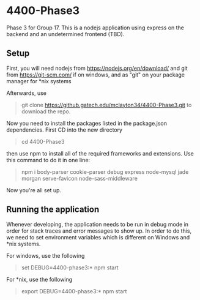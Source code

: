 # 4400-Phase3
Phase 3 for Group 17.  This is a nodejs application using express on the backend and an undetermined frontend (TBD).

## Setup
First, you will need nodejs from https://nodejs.org/en/download/ and git from https://git-scm.com/ if on windows, and as "git" on your package manager for *nix systems

Afterwards, use
  >git clone https://github.gatech.edu/mclayton34/4400-Phase3.git
to download the repo.

Now you need to install the packages listed in the package.json dependencies.
First CD into the new directory
  >cd 4400-Phase3
  
then use npm to install all of the required frameworks and extensions.  Use this command to do it in one line:
  >npm i body-parser cookie-parser debug express node-mysql jade morgan serve-favicon node-sass-middleware
  
Now you're all set up.
  
## Running the application
Whenever developing, the application needs to be run in debug mode in order for stack traces and error messages to show up.  In order to do this, we need to set environment variables which is different on Windows and *nix systems.

For windows, use the following
  >set DEBUG=4400-phase3:*
  npm start
  
For *nix, use the following
  >export DEBUG=4400-phase3:*
  npm start
